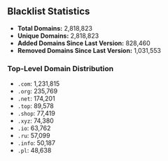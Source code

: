 ## Blacklist Statistics

- **Total Domains:** 2,818,823
- **Unique Domains:** 2,818,823
- **Added Domains Since Last Version:** 828,460
- **Removed Domains Since Last Version:** 1,031,553

### Top-Level Domain Distribution

-  `.com`: 1,231,815
-  `.org`: 235,769
-  `.net`: 174,201
-  `.top`: 89,578
-  `.shop`: 77,419
-  `.xyz`: 74,380
-  `.io`: 63,762
-  `.ru`: 57,099
-  `.info`: 50,187
-  `.pl`: 48,638
